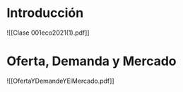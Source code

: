 
# Introducción
![[Clase 001eco2021(1).pdf]]

# Oferta, Demanda y Mercado
![[OfertaYDemandeYElMercado.pdf]]